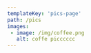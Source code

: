 ```yaml
---
templateKey: 'pics-page'
path: /pics
images:
 - image: /img/coffee.png
   alt: coffe picccccc
---
```


